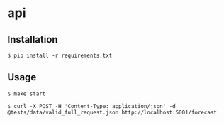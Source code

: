 # api
## Installation
```
$ pip install -r requirements.txt
```

## Usage
```
$ make start

$ curl -X POST -H 'Content-Type: application/json' -d @tests/data/valid_full_request.json http://localhost:5001/forecast
```
